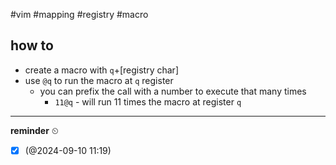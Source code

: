 #vim
#mapping
#registry
#macro

## how to
- create a macro with `q`+[registry char]
- use `@q` to run the macro at `q` register
	- you can prefix the call with a number to execute that many times
		- `11@q` - will run 11 times the macro at register `q`
	
---

**reminder** ⏲
- [x] (@2024-09-10 11:19)
